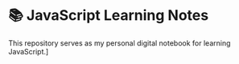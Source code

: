 # 📚 JavaScript Learning Notes

This repository serves as my personal digital notebook for learning JavaScript.]


